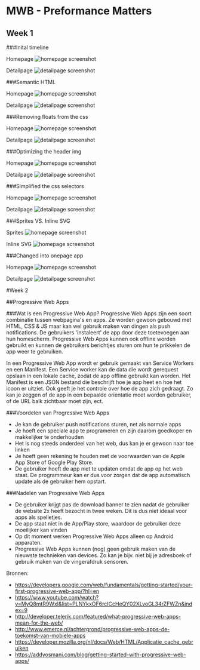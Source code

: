 # MWB - Preformance Matters

## Week 1

###Inital timeline

Homepage
![homepage screenshot](timeline-ss/initial-timeline-home.PNG)

Detailpage
![detailpage screenshot](timeline-ss/initial-timeline-detail.PNG)

###Semantic HTML

Homepage
![homepage screenshot](timeline-ss/001-home.PNG)

Detailpage
![detailpage screenshot](timeline-ss/001-detail.PNG)

###Removing floats from the css

Homepage
![homepage screenshot](timeline-ss/002-noFloats-home.PNG)

Detailpage
![detailpage screenshot](timeline-ss/002-noFloats-detail.PNG)

###Optimizing the header img

Homepage
![homepage screenshot](timeline-ss/003-png2jpg-home.PNG)

Detailpage
![detailpage screenshot](timeline-ss/003-png2jpg-detail.PNG)

###Simplified the css selectors

Homepage
![homepage screenshot](timeline-ss/004-simplifyCss-home.PNG)

Detailpage
![detailpage screenshot](timeline-ss/004-simplifyCss-detail.PNG)

###Sprites VS. Inline SVG

Sprites
![homepage screenshot](timeline-ss/005-sprites-home.PNG)

Inline SVG
![homepage screenshot](timeline-ss/005-inlineSvg-home.PNG)

###Changed into onepage app

Homepage
![homepage screenshot](timeline-ss/006-onepage.PNG)

Detailpage
![detailpage screenshot](timeline-ss/006-onepage-detail.PNG)

#Week 2

##Progressive Web Apps

###Wat is een Progressive Web App?
Progressive Web Apps zijn een soort combinatie tussen webpagina's en apps. Ze worden gewoon gebouwd met HTML, CSS & JS maar kan wel gebruik maken van dingen als push notifications. De gebruikers 'instaleert' de app door deze toetevoegen aan hun homescherm. Progressive Web Apps kunnen ook offline worden gebruikt en kunnen de gebruikers berichtjes sturen om hun te prikkelen de app weer te gebruiken. 

In een Progressive Web App wordt er gebruik gemaakt van Service Workers en een Manifest. Een Service worker kan de data die wordt gerequest opslaan in een lokale cache, zodat de app offline gebruikt kan worden. Het Manifest is een JSON bestand die beschrijft hoe je app heet en hoe het icoon er uitziet. Ook geeft je het controle over hoe de app zich gedraagt. Zo kan je zeggen of de app in een bepaalde orientatie moet worden gebruiker, of de URL balk zichtbaar moet zijn, ect.

###Voordelen van Progressive Web Apps
- Je kan de gebruiker push notifications sturen, net als normale apps
- Je hoeft een speciale app te programeren en zijn daarom goedkoper en makkelijker te onderhouden
- Het is nog steeds onderdeel van het web, dus kan je er gewoon naar toe linken
- Je hoeft geen rekening te houden met de voorwaarden van de Apple App Store of Google Play Store. 
- De gebruiker hoeft de app niet te updaten omdat de app op het web staat. De programmeur kan er dus voor zorgen dat de app automatisch update als de gebruiker hem opstart.

###Nadelen van Progressive Web Apps
- De gebruiker krijgt pas de download banner te zien nadat de gebruiker de website 2x heeft bezocht in twee weken. Dit is dus niet ideaal voor apps als spelletjes.
- De app staat niet in de App/Play store, waardoor de gebruiker deze moeilijker kan vinden
- Op dit moment werken Progressive Web Apps alleen op Android apparaten. 
- Progressive Web Apps kunnen (nog) geen gebruik maken van de nieuwste technieken van devices. Zo kan je bijv. niet bij je adresboek of gebruik maken van de vingerafdruk sensoren. 


Bronnen: 
- https://developers.google.com/web/fundamentals/getting-started/your-first-progressive-web-app/?hl=en
- https://www.youtube.com/watch?v=MyQ8mtR9WxI&list=PLNYkxOF6rcICcHeQY02XLvoGL34rZFWZn&index=9
- http://developer.telerik.com/featured/what-progressive-web-apps-mean-for-the-web/
- http://www.emerce.nl/achtergrond/progressive-web-apps-de-toekomst-van-mobiele-apps
- https://developer.mozilla.org/nl/docs/Web/HTML/Applicatie_cache_gebruiken
- https://addyosmani.com/blog/getting-started-with-progressive-web-apps/
